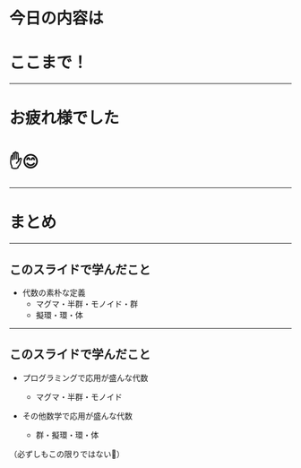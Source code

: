 # 今日の内容は
# ここまで！

- - - - -

# お疲れ様でした
# ✋😊

- - - - -

# まとめ

- - - - -

## このスライドで学んだこと

- 代数の素朴な定義
    - マグマ・半群・モノイド・群
    - 擬環・環・体

- - - - -

## このスライドで学んだこと

- プログラミングで応用が盛んな代数
    - マグマ・半群・モノイド

- その他数学で応用が盛んな代数
    - 群・擬環・環・体

（必ずしもこの限りではない🤔）
